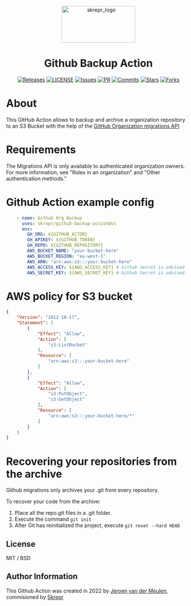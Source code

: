 <a href="https://skrepr.com/">
  <p align="center">
    <img width="200" height="100" src="https://cdn.skrepr.com/logo/skrepr_liggend.svg" alt="skrepr_logo" alt="skrepr" />
  </p>
</a>
<h1 align="center">Github Backup Action</h1>
<div align="center">
  <a href="https://github.com/skrepr/github-backup-action/releases"><img src="https://img.shields.io/github/release/skrepr/github-backup-action.svg" alt="Releases"/></a><a> </a>
  <a href="https://github.com/skrepr/github-backup-action/blob/main/LICENSE"><img src="https://img.shields.io/github/license/skrepr/github-backup-action.svg" alt="LICENSE"/></a><a> </a>
  <a href="https://github.com/skrepr/github-backup-action/issues"><img src="https://img.shields.io/github/issues/skrepr/github-backup-action.svg" alt="Issues"/></a><a> </a>
  <a href="https://github.com/skrepr/github-backup-action/pulls"><img src="https://img.shields.io/github/issues-pr/skrepr/github-backup-action.svg" alt="PR"/></a><a> </a>
  <a href="https://github.com/skrepr/github-backup-action/commits"><img src="https://img.shields.io/github/commit-activity/m/skrepr/github-backup-action" alt="Commits"/></a><a> </a>
  <a href="https://github.com/skrepr/github-backup-action/stars"><img src="https://img.shields.io/github/stars/skrepr/github-backup-action.svg" alt="Stars"/></a><a> </a>
  <a href="https://github.com/skrepr/github-backup-action/releases"><img src="https://img.shields.io/github/forks/skrepr/github-backup-action.svg" alt="Forks"/></a><a> </a>
</div>

# About

This GitHub Action allows to backup and archive a organization repository to an S3 Bucket with the help of the [GitHub Organization migrations API](https://docs.github.com/en/rest/migrations/orgs#start-an-organization-migration)

# Requirements

The Migrations API is only available to authenticated organization owners. For more information, see "Roles in an organization" and "Other authentication methods."

# Github Action example config

```yaml
    - name: Github Org Backup
      uses: skrepr/github-backup-action@v1
      env:
        GH_ORG: ${GITHUB_ACTOR}
        GH_APIKEY: ${GITHUB_TOKEN}
        GH_REPO: ${GITHUB_REPOSITORY}
        AWS_BUCKET_NAME: "your-bucket-here"
        AWS_BUCKET_REGION: "eu-west-1"
        AWS_ARN: "arn:aws:s3:::your-bucket-here"
        AWS_ACCESS_KEY: ${AWS_ACCESS_KEY} # Github Secret is advised
        AWS_SECRET_KEY: ${AWS_SECRET_KEY} # Github Secret is advised
```

# AWS policy for S3 bucket

```json
{
    "Version": "2012-10-17",
    "Statement": [
        {
            "Effect": "Allow",
            "Action": [
                "s3:ListBucket"
            ],
            "Resource": [
                "arn:aws:s3:::your-bucket-here"
            ]
        },
        {
            "Effect": "Allow",
            "Action": [
                "s3:PutObject",
                "s3:GetObject"
            ],
            "Resource": [
                "arn:aws:s3:::your-bucket-here/*"
            ]
        }
    ]
}
```

# Recovering your repositories from the archive

Github migrations only archives your .git from every repository.

To recover your code from the archive:

1. Place all the repo.git files in a .git folder.
2. Execute the command `git init`
3. After Git has reinitialized the project, execute `git reset --hard HEAD`


## License

MIT / BSD

## Author Information

This Github Action was created in 2022 by [Jeroen van der Meulen](https://github.com/jeroenvandermeulen), commisioned by [Skrepr](https://skrepr.com)
